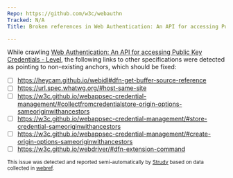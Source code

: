 ```yaml
---
Repo: https://github.com/w3c/webauthn
Tracked: N/A
Title: Broken references in Web Authentication: An API for accessing Public Key Credentials - Level

---
```


While crawling [Web Authentication: An API for accessing Public Key Credentials - Level](https://w3c.github.io/webauthn/), the following links to other specifications were detected as pointing to non-existing anchors, which should be fixed:
* [ ] https://heycam.github.io/webidl#dfn-get-buffer-source-reference
* [ ] https://url.spec.whatwg.org/#host-same-site
* [ ] https://w3c.github.io/webappsec-credential-management/#collectfromcredentialstore-origin-options-sameoriginwithancestors
* [ ] https://w3c.github.io/webappsec-credential-management/#store-credential-sameoriginwithancestors
* [ ] https://w3c.github.io/webappsec-credential-management/#create-origin-options-sameoriginwithancestors
* [ ] https://w3c.github.io/webdriver/#dfn-extension-command

<sub>This issue was detected and reported semi-automatically by [Strudy](https://github.com/w3c/strudy/) based on data collected in [webref](https://github.com/w3c/webref/).</sub>